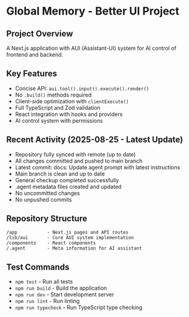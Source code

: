# Global Memory - Better UI Project

## Project Overview
A Next.js application with AUI (Assistant-UI) system for AI control of frontend and backend.

## Key Features
- Concise API: `aui.tool().input().execute().render()`
- No `.build()` methods required
- Client-side optimization with `clientExecute()`
- Full TypeScript and Zod validation
- React integration with hooks and providers
- AI control system with permissions

## Recent Activity (2025-08-25 - Latest Update)
- Repository fully synced with remote (up to date)
- All changes committed and pushed to main branch
- Latest commit: docs: Update agent prompt with latest instructions
- Main branch is clean and up to date
- General checkup completed successfully
- .agent metadata files created and updated
- No uncommitted changes
- No unpushed commits

## Repository Structure
```
/app           - Next.js pages and API routes
/lib/aui       - Core AUI system implementation
/components    - React components
/.agent        - Meta information for AI assistant
```

## Test Commands
- `npm test` - Run all tests
- `npm run build` - Build the application
- `npm run dev` - Start development server
- `npm run lint` - Run linting
- `npm run typecheck` - Run TypeScript type checking